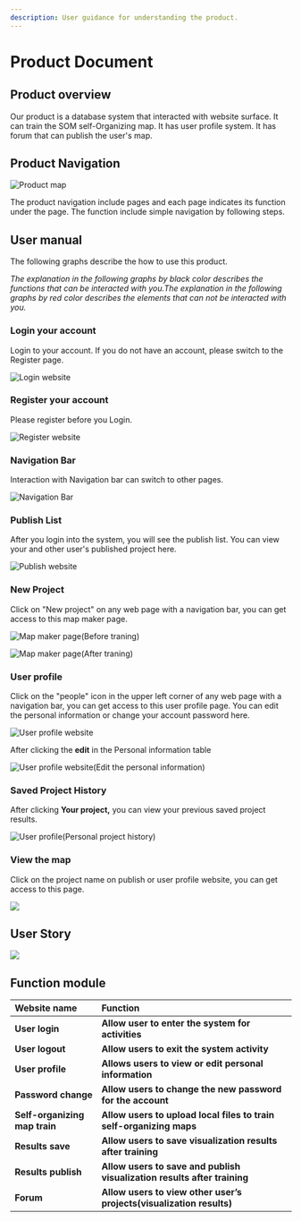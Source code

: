 ```yaml
---
description: User guidance for understanding the product.
---
```


# Product Document

## Product overview

Our product is a database system that interacted with website surface. It can train the SOM self-Organizing map. It has user profile system. It has forum that can publish the user's map. 

## Product Navigation

![Product map](.gitbook/assets/eaba2eb7067a75eb0bc823cd1aebb60.png)

The product navigation include pages and each page indicates its function under the page. The function include simple navigation by following steps.

## User manual

The following graphs describe the how to use this product.

_The explanation in the following graphs by black color describes the functions that can be interacted with you.The explanation in the following graphs by red color describes the elements that can not be interacted with you._

### Login your account

Login to your account. If you do not have an account, please switch to the Register page.

![Login website](.gitbook/assets/system-documentation-15-.png)

### Register your account

Please register before you Login.

![Register website](.gitbook/assets/system-documentation.png)

### Navigation Bar

Interaction with Navigation bar can switch to other pages.

![Navigation Bar](.gitbook/assets/system-documentation-4-.png)

### Publish List

After you login into the system, you will see the publish list. You can view your and other user's published project here.

![Publish website](.gitbook/assets/system-documentation-5-.png)

### New Project

Click on "New project" on any web page with a navigation bar, you can get access to this map maker page.

![Map maker page\(Before traning\)](.gitbook/assets/system-documentation-8-.png)



![Map maker page\(After traning\)](.gitbook/assets/system-documentation-9-.png)



### User profile

Click on the "people" icon in the upper left corner of any web page with a navigation bar,  you can get access to this user profile page. You can edit the personal information or change your account password here. 

![User profile website](.gitbook/assets/system-documentation-11-.png)

After clicking the **edit** in the Personal information table

![User profile website\(Edit the personal information\)](.gitbook/assets/system-documentation-12-.png)



### Saved Project History

After clicking **Your project,** you can view your previous saved project results.

![User profile\(Personal project history\)](.gitbook/assets/system-documentation-13-.png)

### View the map

Click on the project name on publish or user profile website, you can get access to this page.

![](.gitbook/assets/system-documentation-14-.png)

## User Story

![](.gitbook/assets/image%20%281%29.png)

## Function module

| Website name | Function |
| :--- | :--- |
| **User login** | **Allow user to enter the system for activities** |
| **User logout** | **Allow users to exit the system activity** |
| **User profile** | **Allows users to view or edit personal information** |
| **Password change** | **Allow users to change the new password for the account** |
| **Self-organizing map train** | **Allow users to upload local files to train self-organizing maps** |
| **Results save** | **Allow users to save visualization results after training** |
| **Results publish** | **Allow users to save and publish visualization results after training** |
| **Forum** | **Allow users to view other user’s projects\(visualization results\)** |



